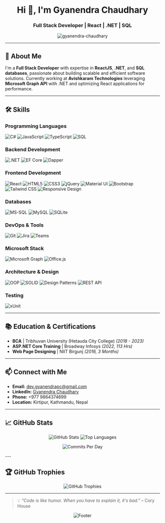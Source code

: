 <h1 align="center">Hi 👋, I'm Gyanendra Chaudhary</h1>
<h3 align="center">Full Stack Developer | React | .NET | SQL</h3>

<p align="center">
  <img src="https://komarev.com/ghpvc/?username=gyanendra-chaudhary&label=Profile%20views&color=0e75b6&style=flat" alt="gyanendra-chaudhary" />
</p>

---

## 🌟 About Me

I'm a **Full Stack Developer** with expertise in **ReactJS**, **.NET**, and **SQL databases**, passionate about building scalable and efficient software solutions. Currently working at **Avishkaram Technologies** leveraging **Microsoft Graph API** with .NET and optimizing React applications for performance.

---

## 🛠️ Skills

### **Programming Languages**

<p align="left">
  <img src="https://img.shields.io/badge/C%23-239120?logo=c-sharp&logoColor=white" alt="C#" />
  <img src="https://img.shields.io/badge/JavaScript-F7DF1E?logo=javascript&logoColor=black" alt="JavaScript" />
  <img src="https://img.shields.io/badge/TypeScript-007ACC?logo=typescript&logoColor=white" alt="TypeScript" />
  <img src="https://img.shields.io/badge/SQL-4479A1?logo=postgresql&logoColor=white" alt="SQL" />
</p>

### **Backend Development**

<p align="left">
  <img src="https://img.shields.io/badge/.NET-512BD4?logo=.net&logoColor=white" alt=".NET" />
  <img src="https://img.shields.io/badge/Entity%20Framework%20Core-512BD4?logo=.net&logoColor=white" alt="EF Core" />
  <img src="https://img.shields.io/badge/Dapper-512BD4?logo=.net&logoColor=white" alt="Dapper" />
</p>

### **Frontend Development**

<p align="left">
  <img src="https://img.shields.io/badge/React-20232A?logo=react&logoColor=61DAFB" alt="React" />
  <img src="https://img.shields.io/badge/HTML5-E34F26?logo=html5&logoColor=white" alt="HTML5" />
  <img src="https://img.shields.io/badge/CSS3-1572B6?logo=css3&logoColor=white" alt="CSS3" />
  <img src="https://img.shields.io/badge/jQuery-0769AD?logo=jquery&logoColor=white" alt="jQuery" />
  <img src="https://img.shields.io/badge/Material--UI-0081CB?logo=material-ui&logoColor=white" alt="Material UI" />
  <img src="https://img.shields.io/badge/Bootstrap-563D7C?logo=bootstrap&logoColor=white" alt="Bootstrap" />
  <img src="https://img.shields.io/badge/Tailwind_CSS-38B2AC?logo=tailwind-css&logoColor=white" alt="Tailwind CSS" />
  <img src="https://img.shields.io/badge/Responsive%20Design-FF6B6B?logo=responsive-design&logoColor=white" alt="Responsive Design" />
</p>

### **Databases**

<p align="left">
  <img src="https://img.shields.io/badge/MS_SQL-CC2927?logo=microsoft-sql-server&logoColor=white" alt="MS-SQL" />
  <img src="https://img.shields.io/badge/MySQL-4479A1?logo=mysql&logoColor=white" alt="MySQL" />
  <img src="https://img.shields.io/badge/SQLite-07405E?logo=sqlite&logoColor=white" alt="SQLite" />
</p>

### **DevOps & Tools**

<p align="left">
  <img src="https://img.shields.io/badge/Git-F05032?logo=git&logoColor=white" alt="Git" />
  <img src="https://img.shields.io/badge/Jira-0052CC?logo=jira&logoColor=white" alt="Jira" />
  <img src="https://img.shields.io/badge/Microsoft_Teams-6264A7?logo=microsoft-teams&logoColor=white" alt="Teams" />
</p>

### **Microsoft Stack**

<p align="left">
  <img src="https://img.shields.io/badge/Microsoft_Graph-0078D4?logo=microsoft&logoColor=white" alt="Microsoft Graph" />
  <img src="https://img.shields.io/badge/Office.js-D83B01?logo=microsoft-office&logoColor=white" alt="Office.js" />
</p>

### **Architecture & Design**

<p align="left">
  <img src="https://img.shields.io/badge/OOP-FF6C37?logo=object-oriented-programming&logoColor=white" alt="OOP" />
  <img src="https://img.shields.io/badge/SOLID%20Principles-FF6C37?logo=solid&logoColor=white" alt="SOLID" />
  <span align="left">
  <img src="https://img.shields.io/badge/Design%20Patterns-FF6C37?logo=design-patterns&logoColor=white" alt="Design Patterns" />
  </span>
  <img src="https://img.shields.io/badge/REST_API-FF6C37?logo=rest-api&logoColor=white" alt="REST API" />
</p>

### **Testing**

<p align="left">
  <img src="https://img.shields.io/badge/xUnit-512BD4?logo=.net&logoColor=white" alt="xUnit" />
</p>

---

## 📚 Education & Certifications

- **BCA** | Tribhuvan University (Hetauda City College) _(2018 - 2023)_
- **ASP.NET Core Training** | Broadway Infosys _(2022, 113 Hrs)_
- **Web Page Designing** | NIIT Birgunj _(2016, 3 Months)_

---

## 📫 Connect with Me

- **Email:** dev.gyanendrapc@gmail.com
- **LinkedIn:** [Gyanendra Chaudhary](https://linkedin.com/in/gyanendra-chaudhary)
- **Phone:** +977 9864374699
- **Location:** Kirtipur, Kathmandu, Nepal

---

## 📈 GitHub Stats  
<p align="center">
  <img src="https://github-readme-stats.vercel.app/api?username=gyanendra-chaudhary&show_icons=true&theme=radical&count_private=true" alt="GitHub Stats" />
  <img src="https://github-readme-stats.vercel.app/api/top-langs/?username=gyanendra-chaudhary&layout=compact&theme=radical" alt="Top Languages" />
</p>

<p align="center">
  <img src="https://github-profile-summary-cards.vercel.app/api/cards/commits-per-day?username=gyanendra-chaudhary&theme=radical" alt="Commits Per Day" />
</p>
---

## 🏆 GitHub Trophies

<p align="center">
  <img src="https://github-profile-trophy.vercel.app/?username=gyanendra-chaudhary&theme=radical&no-frame=false&no-bg=false&margin-w=4" alt="GitHub Trophies" />
</p>

---

> 💡 _"Code is like humor. When you have to explain it, it's bad."_ – Cory House

<p align="center">
  <img src="https://capsule-render.vercel.app/api?type=waving&color=gradient&height=100&section=footer" alt="Footer" />
</p>
